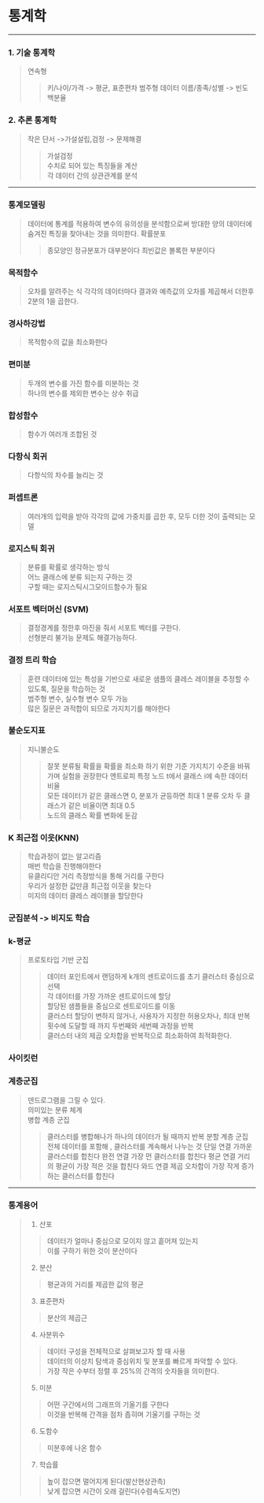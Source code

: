 # 통계학
---
### 1. 기술 통계학
> 연속형 
>> 키/나이/가격 -> 평균, 표준편차
> 범주형 데이터
>> 이름/종족/성별 -> 빈도 백분율
### 2. 추론 통계학
> 작은 단서 ->가설설립,검정 -> 문제해결
>> 가설검정   
>> 수치로 되어 있는 특징들을 계산   
>> 각 데이터 간의 상관관계를 분석
---
### 통계모델링
> 데이터에 통계를 적용하여 변수의 유의성을 분석함으로써 방대한 양의 데이터에 숨겨진 특징을 찾아내는 것을 의미한다.
> 확률분포
>> 종모양인 정규분포가 대부분이다
>> 최빈값은 볼록한 부분이다
### 목적함수
> 오차를 알려주는 식
> 각각의 데이터마다 결과와 예측값의 오차를 제곱해서 더한후 2분의 1을 곱한다.
### 경사하강법
> 목적함수의 값을 최소화한다
### 편미분
> 두개의 변수를 가진 함수를 미분하는 것   
> 하나의 변수를 제외한 변수는 상수 취급
### 합성함수
> 함수가 여러개 조합된 것
### 다항식 회귀
> 다항식의 차수를 늘리는 것
### 퍼셉트론
> 여러개의 입력을 받아 각각의 값에 가중치를 곱한 후, 모두 더한 것이 출력되는 모델
### 로지스틱 회귀
> 분류를 확률로 생각하는 방식   
> 어느 클래스에 분류 되는지 구하는 것   
> 구할 때는 로지스틱시그모이드함수가 필요
### 서포트 벡터머신 (SVM)
> 결정경계를 정한후 마진을 줘서 서포트 벡터를 구한다.   
> 선형분리 불가능 문제도 해결가능하다.   
### 결정 트리 학습
> 훈련 데이터에 있는 특성을 기반으로 새로운 샘플의 클레스 레이블을 추정할 수 있도록, 질문을 학습하는 것   
> 범주형 변수, 실수형 변수 모두 가능   
> 많은 질문은 과적합이 되므로 가지치기를 해야한다   
### 불순도지표
> 지니불순도
>> 잘못 분류될 확률을 확률을 최소화 하기 위한 기준
>> 가지치기 수준을 바꿔가며 실험을 권장한다
> 엔트로피
>> 특정 노드 t에서 클래스 i에 속한 데이터 비율   
>> 모든 데이터가 같은 클래스면 0, 분포가 균등하면 최대 1
> 분류 오차
>> 두 클래스가 같은 비율이면 최대 0.5   
>> 노드의 클래스 확률 변화에 둔감
### K 최근접 이웃(KNN)
> 학습과정이 없는 알고리즘   
> 매번 학습을 진행해야한다   
> 유클리디안 거리 측정방식을 통해 거리를 구한다   
> 우리가 설정한 값만큼 최근접 이웃을 찾는다   
> 미지의 데이터 클레스 레이블을 할당한다
### 군집분석 -> 비지도 학습
### k-평균
> 프로토타입 기반 군집   
>> 데이터 포인트에서 랜덤하게 k개의 센트로이드를 초기 클러스터 중심으로 선택   
>> 각 데이터를 가장 가까운 센트로이드에 할당   
>> 할당된 샘플들을 중심으로 센트로이드를 이동   
>> 클러스터 할당이 변하지 않거나, 사용자가 지정한 허용오차나, 최대 반복횟수에 도달할 때 까지 두번째와 세번째 과정을 반복   
> 클러스터 내의 제곱 오차합을 반복적으로 최소화하여 최적화한다.
### 사이킷런
### 계층군집
> 덴드로그램을 그릴 수 있다.   
> 의미있는 분류 체계   
> 병합 계층 군집
>> 클러스터를 병합해나가 하나의 데이터가 될 때까지 반복
> 분할 계층 군집
>> 전체 데이터를 포함해 , 클러스터를 계속해서 나누는 것
> 단일 연결
>> 가까운 클러스터를 합친다
> 완전 연결
>> 가장 먼 클러스터를 합친다
> 평균 연결
>> 거리의 평균이 가장 적은 것을 합친다
> 와드 연결
>> 제곱 오차합이 가장 작게 증가하는 클러스터를 합친다
---
### 통계용어
> 1. 산포
>> 데이터가 얼마나 중심으로 모이지 않고 흩어져 있는지   
>> 이를 구하기 위한 것이 분산이다
> 2. 분산
>> 평균과의 거리를 제곱한 값의 평균
> 3. 표준편차
>> 분산의 제곱근
> 4. 사분위수
>> 데이터 구성을 전체적으로 살펴보고자 할 때 사용   
>> 데이터의 이상치 탐색과 중심위치 및 분포를 빠르게 파악할 수 있다.   
>> 가장 작은 수부터 정렬 후 25%의 간격의 숫자들을 의미한다.
> 5. 미분
>> 어떤 구간에서의 그래프의 기울기를 구한다   
>> 이것을 반복해 간격을 점차 좁히며 기울기를 구하는 것
> 6. 도함수
>> 미분후에 나온 함수
> 7. 학습률
>> 높이 잡으면 멀어지게 된다(발산현상관측)   
>> 낮게 잡으면 시간이 오래 걸린다(수렴속도지연)